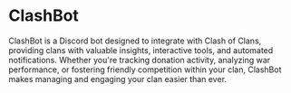 # ClashBot
ClashBot is a Discord bot designed to integrate with Clash of Clans, providing clans with valuable insights, interactive tools, and automated notifications. Whether you're tracking donation activity, analyzing war performance, or fostering friendly competition within your clan, ClashBot makes managing and engaging your clan easier than ever.
